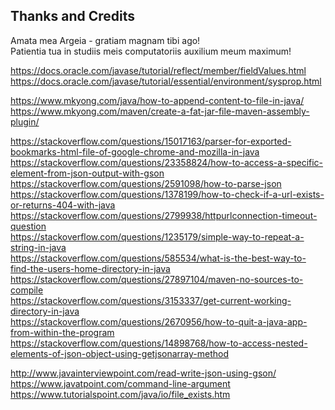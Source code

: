 Thanks and Credits
--------------------------------------------------------------------------------
Amata mea Argeia - gratiam magnam tibi ago!  
Patientia tua in studiis meis computatoriis auxilium meum maximum!  

https://docs.oracle.com/javase/tutorial/reflect/member/fieldValues.html  
https://docs.oracle.com/javase/tutorial/essential/environment/sysprop.html  

https://www.mkyong.com/java/how-to-append-content-to-file-in-java/  
https://www.mkyong.com/maven/create-a-fat-jar-file-maven-assembly-plugin/  

https://stackoverflow.com/questions/15017163/parser-for-exported-bookmarks-html-file-of-google-chrome-and-mozilla-in-java  
https://stackoverflow.com/questions/23358824/how-to-access-a-specific-element-from-json-output-with-gson  
https://stackoverflow.com/questions/2591098/how-to-parse-json  
https://stackoverflow.com/questions/1378199/how-to-check-if-a-url-exists-or-returns-404-with-java  
https://stackoverflow.com/questions/2799938/httpurlconnection-timeout-question  
https://stackoverflow.com/questions/1235179/simple-way-to-repeat-a-string-in-java  
https://stackoverflow.com/questions/585534/what-is-the-best-way-to-find-the-users-home-directory-in-java  
https://stackoverflow.com/questions/27897104/maven-no-sources-to-compile  
https://stackoverflow.com/questions/3153337/get-current-working-directory-in-java  
https://stackoverflow.com/questions/2670956/how-to-quit-a-java-app-from-within-the-program  
https://stackoverflow.com/questions/14898768/how-to-access-nested-elements-of-json-object-using-getjsonarray-method  

http://www.javainterviewpoint.com/read-write-json-using-gson/  
https://www.javatpoint.com/command-line-argument  
https://www.tutorialspoint.com/java/io/file_exists.htm  
